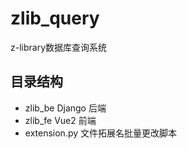 # zlib_query
z-library数据库查询系统

## 目录结构
- zlib_be Django 后端
- zlib_fe Vue2 前端
- extension.py 文件拓展名批量更改脚本